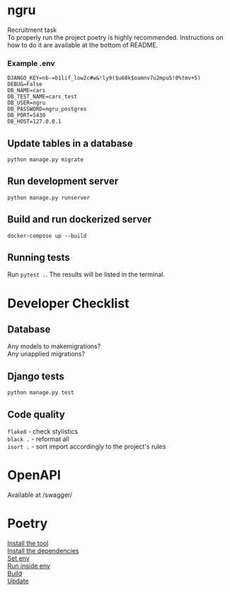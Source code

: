 # ngru
Recruitment task  
To properly run the project poetry is highly recommended. Instructions
on how to do it are available at the bottom of README.


### Example .env 

    DJANGO_KEY=nb-=b1lif_low2c#w&!ly9($u68k$oamnv7u2mpu5!0%tmv+5)
    DEBUG=False
    DB_NAME=cars
    DB_TEST_NAME=cars_test
    DB_USER=ngru
    DB_PASSWORD=ngru_postgres
    DB_PORT=5430
    DB_HOST=127.0.0.1
    
## Update tables in a database

`python manage.py migrate`

## Run development server

`python manage.py runserver`

## Build and run dockerized server

`docker-compose up --build`

## Running tests

Run `pytest .`. The results will be listed in the terminal.  

# Developer Checklist

## Database

Any models to makemigrations?  
Any unapplied migrations?


## Django tests

`python manage.py test`

## Code quality

`flake8` - check stylistics  
`black .` - reformat all  
`isort .` - sort import accordingly to the project's rules

# OpenAPI

Available at /swagger/

# Poetry

[Install the tool](https://python-poetry.org/docs/#installation)  
[Install the dependencies](https://python-poetry.org/docs/cli/#install)  
[Set env](https://python-poetry.org/docs/managing-environments/#switching-between-environments)  
[Run inside env](https://python-poetry.org/docs/cli/#run)  
[Build](https://python-poetry.org/docs/cli/#build)  
[Update](https://python-poetry.org/docs/cli/#update)
